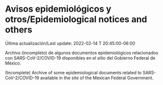# Avisos epidemiológicos y otros/Epidemiological notices and others

Última actualización/Last update: 2022-02-14 T 20:45:00-06:00

Archivo (incompleto) de algunos documentos epidemiológicos relacionados con SARS-CoV-2/COVID-19 disponibles en el sitio del Gobierno Federal de México.

(Incomplete) Archive of some epidemiological documents related to SARS-CoV-2/COVID-19 available in the site of the Mexican Federal Government.
